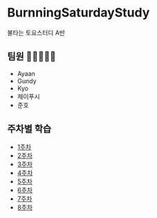 # BurnningSaturdayStudy
불타는 토요스터디 A반 

## 팀원 🐶🐱🐭🐹🐰
- Ayaan
- Gundy
- Kyo
- 제이푸시
- 준호

## 주차별 학습
- [1주차](https://github.com/jjpush/BurnningSaturdayStudy/wiki/1주차)
- [2주차]()
- [3주차]()
- [4주차]()
- [5주차]()
- [6주차]()
- [7주차]()
- [8주차]()
